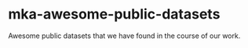 # mka-awesome-public-datasets
Awesome public datasets that we have found in the course of our work. 
